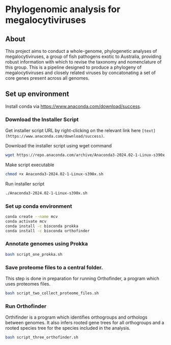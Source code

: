 # Phylogenomic analysis for megalocytiviruses 

## About 
This project aims to conduct a whole-genome, phylogenetic analyses of megalocytiviruses, a group of fish pathogens exotic to Australia, providing robust information with which to revise the taxonomy and nomenclature of this group. This is a pipeline designed to produce a phylogeny of megalocytiviruses and closely related viruses by concatonating a set of core genes present across all genomes. 

## Set up environment

Install conda via https://www.anaconda.com/download/success.

### Download the Installer Script
Get installer script URL by right-clicking on the relevant link here `[text](https://www.anaconda.com/download/success)`.

Download the installer script using wget command

```bash
wget https://repo.anaconda.com/archive/Anaconda3-2024.02-1-Linux-s390x.sh
```

Make script executable

```bash
chmod +x Anaconda3-2024.02-1-Linux-s390x.sh
```

Run installer script

```bash
./Anaconda3-2024.02-1-Linux-s390x.sh
```

### Set up conda environment

```bash
conda create --name mcv
conda activate mcv
conda install -c bioconda prokka 
conda install -c bioconda orthofinder
```
### Annotate genomes using Prokka 

```bash
bash script_one_prokka.sh
```

### Save proteome files to a central folder.
This step is done in preparation for running Orthofinder, a program which uses proteomes files.

```bash
bash script_two_collect_proteome_files.sh
```

### Run Orthofinder 

Orthifinder is a program which identifies orthogroups and orthologs between genomes. It also infers rooted gene trees for all orthogroups and a rooted species tree for the species included in the analysis.

```bash
bash script_three_orthofinder.sh
```
